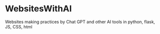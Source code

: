 # WebsitesWithAI
Websites making practices by Chat GPT and other AI tools in python, flask, JS, CSS, html 
